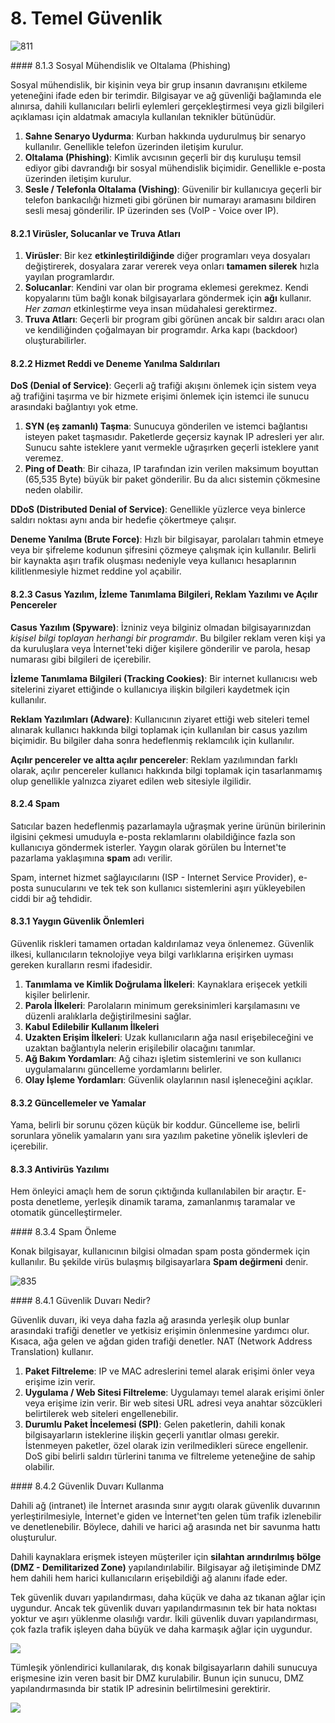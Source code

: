 # 8. Temel Güvenlik

![811](./8-Photos/8-1-1.jpeg)

#### 8.1.3 Sosyal Mühendislik ve Oltalama (Phishing)

Sosyal mühendislik, bir kişinin veya bir grup insanın davranışını etkileme yeteneğini ifade eden bir terimdir. Bilgisayar ve ağ güvenliği bağlamında ele alınırsa, dahili kullanıcıları belirli eylemleri gerçekleştirmesi veya gizli bilgileri açıklaması için aldatmak amacıyla kullanılan teknikler bütünüdür.

1. **Sahne Senaryo Uydurma**: Kurban hakkında uydurulmuş bir senaryo kullanılır. Genellikle telefon üzerinden iletişim kurulur.
2. **Oltalama (Phishing)**: Kimlik avcısının geçerli bir dış kuruluşu temsil ediyor gibi davrandığı bir sosyal mühendislik biçimidir. Genellikle e-posta üzerinden iletişim kurulur.
3. **Sesle / Telefonla Oltalama (Vishing)**: Güvenilir bir kullanıcıya geçerli bir telefon bankacılığı hizmeti gibi görünen bir numarayı aramasını bildiren sesli mesaj gönderilir. IP üzerinden ses (VoIP - Voice over IP).

#### 8.2.1 Virüsler, Solucanlar ve Truva Atları

1. **Virüsler**: Bir kez **etkinleştirildiğinde** diğer programları veya dosyaları değiştirerek, dosyalara zarar vererek veya onları **tamamen silerek** hızla yayılan programlardır.
2. **Solucanlar**: Kendini var olan bir programa eklemesi gerekmez. Kendi kopyalarını tüm bağlı konak bilgisayarlara göndermek için **ağı** kullanır. *Her zaman* etkinleştirme veya insan müdahalesi gerektirmez.
3. **Truva Atları**: Geçerli bir program gibi görünen ancak bir saldırı aracı olan ve kendiliğinden çoğalmayan bir programdır. Arka kapı (backdoor) oluşturabilirler.

#### 8.2.2 Hizmet Reddi ve Deneme Yanılma  Saldırıları

**DoS (Denial of Service)**: Geçerli ağ trafiği akışını önlemek için sistem veya ağ trafiğini taşırma ve bir hizmete erişimi önlemek için istemci ile sunucu arasındaki bağlantıyı yok etme.

1. **SYN (eş zamanlı) Taşma**: Sunucuya gönderilen ve istemci bağlantısı isteyen paket taşmasıdır. Paketlerde geçersiz kaynak IP adresleri yer alır. Sunucu sahte isteklere yanıt vermekle uğraşırken geçerli isteklere yanıt veremez.
2. **Ping of Death**: Bir cihaza, IP tarafından izin verilen maksimum boyuttan (65,535 Byte) büyük bir paket gönderilir. Bu da alıcı sistemin çökmesine neden olabilir.

**DDoS (Distributed Denial of Service)**: Genellikle yüzlerce veya binlerce saldırı noktası aynı anda bir hedefie çökertmeye çalışır. 

**Deneme Yanılma (Brute Force)**: Hızlı bir bilgisayar, parolaları tahmin etmeye veya bir şifreleme kodunun şifresini çözmeye çalışmak için kullanılır. Belirli bir kaynakta aşırı trafik oluşması nedeniyle veya kullanıcı hesaplarının kilitlenmesiyle hizmet reddine yol açabilir.

#### 8.2.3 Casus Yazılım, İzleme Tanımlama Bilgileri, Reklam Yazılımı ve Açılır Pencereler

**Casus Yazılım (Spyware)**: İzniniz veya bilginiz olmadan bilgisayarınızdan *kişisel bilgi toplayan herhangi bir programdır*. Bu bilgiler reklam veren kişi ya da kuruluşlara veya İnternet'teki diğer kişilere gönderilir ve parola, hesap numarası gibi bilgileri de içerebilir.

**İzleme Tanımlama Bilgileri (Tracking Cookies)**: Bir internet kullanıcısı web sitelerini ziyaret ettiğinde o kullanıcıya ilişkin bilgileri kaydetmek için kullanılır.

**Reklam Yazılımları (Adware)**: Kullanıcının ziyaret ettiği web siteleri temel alınarak kullanıcı hakkında bilgi toplamak için kullanılan bir casus yazılım biçimidir. Bu bilgiler daha sonra hedeflenmiş reklamcılık için kullanılır.

**Açılır pencereler ve altta açılır pencereler**: Reklam yazılımından farklı olarak, açılır pencereler kullanıcı hakkında bilgi toplamak için tasarlanmamış olup genellikle yalnızca ziyaret edilen web sitesiyle ilgilidir.

#### 8.2.4 Spam

Satıcılar bazen hedeflenmiş pazarlamayla uğraşmak yerine ürünün birilerinin ilgisini çekmesi umuduyla e-posta reklamlarını olabildiğince fazla son kullanıcıya göndermek isterler. Yaygın olarak görülen bu İnternet'te pazarlama yaklaşımına **spam** adı verilir.

Spam, internet hizmet sağlayıcılarını (ISP - Internet Service Provider), e-posta sunucularını ve tek tek son kullanıcı sistemlerini aşırı yükleyebilen ciddi bir ağ tehdidir.

#### 8.3.1 Yaygın Güvenlik Önlemleri

Güvenlik riskleri tamamen ortadan kaldırılamaz veya önlenemez. Güvenlik ilkesi, kullanıcıların teknolojiye veya bilgi varlıklarına erişirken uyması gereken kuralların resmi ifadesidir.

1. **Tanımlama ve Kimlik Doğrulama İlkeleri**: Kaynaklara erişecek yetkili kişiler belirlenir. 
2. **Parola İlkeleri**: Parolaların minimum gereksinimleri karşılamasını ve düzenli aralıklarla değiştirilmesini sağlar.
3. **Kabul Edilebilir Kullanım İlkeleri**
4. **Uzakten Erişim İlkeleri**: Uzak kullanıcıların ağa nasıl erişebileceğini ve uzaktan bağlantıyla nelerin erişilebilir olacağını tanımlar.
5. **Ağ Bakım Yordamları**: Ağ cihazı işletim sistemlerini ve son kullanıcı uygulamalarını güncelleme yordamlarını belirler.
6. **Olay İşleme Yordamları**: Güvenlik olaylarının nasıl işleneceğini açıklar.

#### 8.3.2 Güncellemeler ve Yamalar

Yama, belirli bir sorunu çözen küçük bir koddur. Güncelleme ise, belirli sorunlara yönelik yamaların yanı sıra yazılım paketine yönelik işlevleri de içerebilir.

#### 8.3.3 Antivirüs Yazılımı

Hem önleyici amaçlı hem de sorun çıktığında kullanılabilen bir araçtır. E-posta denetleme, yerleşik dinamik tarama, zamanlanmış taramalar ve otomatik güncelleştirmeler.

#### 8.3.4 Spam Önleme

Konak bilgisayar, kullanıcının bilgisi olmadan spam posta göndermek için kullanılır. Bu şekilde virüs bulaşmış bilgisayarlara **Spam değirmeni** denir.

![835](./8-Photos/8-3-5.jpeg)

#### 8.4.1 Güvenlik Duvarı Nedir?

Güvenlik duvarı, iki veya daha fazla ağ arasında yerleşik olup bunlar arasındaki trafiği denetler ve yetkisiz erişimin önlenmesine yardımcı olur. Kısaca, ağa gelen ve ağdan giden trafiği denetler. NAT (Network Address Translation) kullanır.

1. **Paket Filtreleme**: IP ve MAC adreslerini temel alarak erişimi önler veya erişime izin verir.
2. **Uygulama / Web Sitesi Filtreleme**: Uygulamayı temel alarak erişimi önler veya erişime izin verir. Bir web sitesi URL adresi veya anahtar sözcükleri belirtilerek web siteleri engellenebilir.
3. **Durumlu Paket İncelemesi (SPI)**: Gelen paketlerin, dahili konak bilgisayarların isteklerine ilişkin geçerli yanıtlar olması gerekir. İstenmeyen paketler, özel olarak izin verilmedikleri sürece engellenir. DoS gibi belirli saldırı türlerini tanıma ve filtreleme yeteneğine de sahip olabilir.

#### 8.4.2 Güvenlik Duvarı Kullanma

Dahili ağ (intranet) ile İnternet arasında sınır aygıtı olarak güvenlik duvarının yerleştirilmesiyle, İnternet'e giden ve İnternet'ten gelen tüm trafik izlenebilir ve denetlenebilir. Böylece, dahili ve harici ağ arasında net bir savunma hattı oluşturulur. 

Dahili kaynaklara erişmek isteyen müşteriler için **silahtan arındırılmış bölge (DMZ - Demilitarized Zone)** yapılandırılabilir. Bilgisayar ağ iletişiminde DMZ hem dahili hem harici kullanıcıların erişebildiği ağ alanını ifade eder.

Tek güvenlik duvarı yapılandırması, daha küçük ve daha az tıkanan ağlar için uygundur. Ancak tek güvenlik duvarı yapılandırmasının tek bir hata noktası yoktur ve aşırı yüklenme olasılığı vardır. İkili güvenlik duvarı yapılandırması, çok fazla trafik işleyen daha büyük ve daha karmaşık ağlar için uygundur.

![](./8-Photos/8-4-2-1.jpeg)

Tümleşik yönlendirici kullanılarak, dış konak bilgisayarların dahili sunucuya erişmesine izin veren basit bir DMZ kurulabilir. Bunun için sunucu, DMZ yapılandırmasında bir statik IP adresinin belirtilmesini gerektirir.

![](./8-Photos/8-4-2-2.jpeg)

